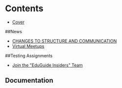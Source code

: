 # Contents

* [Cover](README.md)

##News
* [CHANGES TO STRUCTURE AND COMMUNICATION](_chapters/chapter-1.md)
* [Virtual Meetups](_chapters/virtual-meetups.md)

##Testing Assignments
* [Join the "EduGuide Insiders" Team](_chapters/join-the-eduguide-insiders-team.md)

## Documentation

